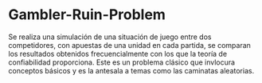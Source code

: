 # Gambler-Ruin-Problem
Se realiza una simulación de una situación de juego entre dos competidores, con apuestas de una unidad en cada partida, se comparan los resultados obtenidos frecuencialmente con los que la teoría de confiabilidad proporciona. Este es un problema clásico que invlocura conceptos básicos y es la antesala a temas como las caminatas aleatorias.
